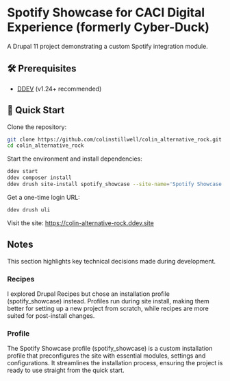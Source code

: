 # Spotify Showcase for CACI Digital Experience (formerly Cyber-Duck)

A Drupal 11 project demonstrating a custom Spotify integration module.

## 🛠️ Prerequisites

- [DDEV](https://ddev.readthedocs.io) (v1.24+ recommended)

## 🚀 Quick Start

Clone the repository:

```bash
git clone https://github.com/colinstillwell/colin_alternative_rock.git
cd colin_alternative_rock
```

Start the environment and install dependencies:

```bash
ddev start
ddev composer install
ddev drush site-install spotify_showcase --site-name='Spotify Showcase' --account-name=admin --account-pass=admin --yes
```

Get a one-time login URL:

```bash
ddev drush uli
```

Visit the site:
https://colin-alternative-rock.ddev.site

## Notes

This section highlights key technical decisions made during development.

### Recipes

I explored Drupal Recipes but chose an installation profile (spotify_showcase) instead. Profiles run during site install, making them better for setting up a new project from scratch, while recipes are more suited for post-install changes.

### Profile

The Spotify Showcase profile (spotify_showcase) is a custom installation profile that preconfigures the site with essential modules, settings and configurations. It streamlines the installation process, ensuring the project is ready to use straight from the quick start.
